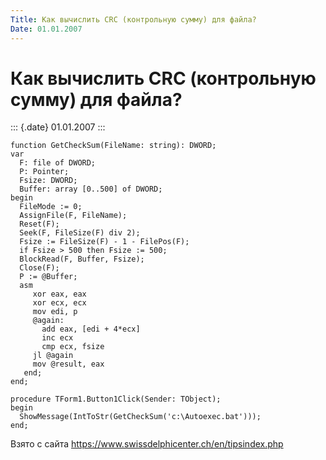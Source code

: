 ```yaml
---
Title: Как вычислить CRC (контрольную сумму) для файла?
Date: 01.01.2007
---
```



Как вычислить CRC (контрольную сумму) для файла?
================================================

::: {.date}
01.01.2007
:::

    function GetCheckSum(FileName: string): DWORD; 
    var 
      F: file of DWORD; 
      P: Pointer; 
      Fsize: DWORD; 
      Buffer: array [0..500] of DWORD; 
    begin 
      FileMode := 0; 
      AssignFile(F, FileName); 
      Reset(F); 
      Seek(F, FileSize(F) div 2); 
      Fsize := FileSize(F) - 1 - FilePos(F); 
      if Fsize > 500 then Fsize := 500; 
      BlockRead(F, Buffer, Fsize); 
      Close(F); 
      P := @Buffer; 
      asm 
         xor eax, eax 
         xor ecx, ecx 
         mov edi, p 
         @again: 
           add eax, [edi + 4*ecx] 
           inc ecx 
           cmp ecx, fsize 
         jl @again 
         mov @result, eax 
       end; 
    end; 
     
    procedure TForm1.Button1Click(Sender: TObject); 
    begin 
      ShowMessage(IntToStr(GetCheckSum('c:\Autoexec.bat'))); 
    end; 

Взято с сайта <https://www.swissdelphicenter.ch/en/tipsindex.php>
